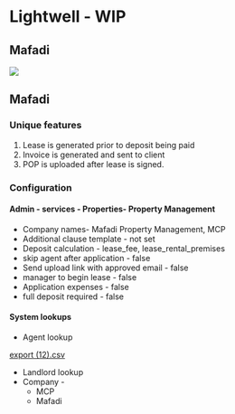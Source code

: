 # Lightwell - WIP

## Mafadi

![](https://t2180180.p.clickup-attachments.com/t2180180/ffa0d234-a41e-41d9-a610-54af9ae35757/leasehub%20client%20flows%20-%20Mafadi.jpg)

## Mafadi

### Unique features

1. Lease is generated prior to deposit being paid
2. Invoice is generated and sent to client
3. POP is uploaded after lease is signed.

### Configuration

#### Admin - services - Properties- Property Management

* Company names- Mafadi Property Management, MCP
* Additional clause template - not set
* Deposit calculation - lease\_fee, lease\_rental\_premises
* skip agent after application - false
* Send upload link with approved email - false
* manager to begin lease - false
* Application expenses - false
* full deposit required - false

#### System lookups

* Agent lookup

[export (12).csv](https://t2180180.p.clickup-attachments.com/t2180180/6ee972bb-149e-4ffa-9ece-a4b24e91d188/export%20\(12\).csv)

* Landlord lookup
* Company -
  * MCP
  * Mafadi
